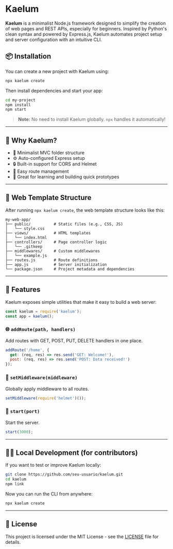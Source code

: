 # Kaelum

**Kaelum** is a minimalist Node.js framework designed to simplify the creation of web pages and REST APIs, especially for beginners. Inspired by Python's clean syntax and powered by Express.js, Kaelum automates project setup and server configuration with an intuitive CLI.

## 📦 Installation

You can create a new project with Kaelum using:

```bash
npx kaelum create
````

Then install dependencies and start your app:

```bash
cd my-project
npm install
npm start
```

> **Note:** No need to install Kaelum globally. `npx` handles it automatically!

---

## 🧠 Why Kaelum?

* 📂 Minimalist MVC folder structure
* ⚙️ Auto-configured Express setup
* 🔒 Built-in support for CORS and Helmet
* 🧱 Easy route management
* 🧪 Great for learning and building quick prototypes

---

## 📁 Web Template Structure

After running `npx kaelum create`, the web template structure looks like this:

```
my-web-app/
├── public/          # Static files (e.g., CSS, JS)
│   └── style.css
├── views/           # HTML templates
│   └── index.html
├── controllers/     # Page controller logic
│   └── .gitkeep
├── middlewares/     # Custom middlewares
│   └── example.js
├── routes.js        # Route definitions
├── app.js           # Server initialization
└── package.json     # Project metadata and dependencies
```

---

## 🚀 Features

Kaelum exposes simple utilities that make it easy to build a web server:

```js
const kaelum = require('kaelum');
const app = kaelum();
```

### 🌐 `addRoute(path, handlers)`

Add routes with GET, POST, PUT, DELETE handlers in one place.

```js
addRoute('/home', {
  get: (req, res) => res.send('GET: Welcome!'),
  post: (req, res) => res.send('POST: Data received!')
});
```

### 🔐 `setMiddleware(middleware)`

Globally apply middleware to all routes.

```js
setMiddleware(require('helmet')());
```

### 🚀 `start(port)`

Start the server.

```js
start(3000);
```

---

## 👨‍💻 Local Development (for contributors)

If you want to test or improve Kaelum locally:

```bash
git clone https://github.com/seu-usuario/kaelum.git
cd kaelum
npm link
```

Now you can run the CLI from anywhere:

```bash
npx kaelum create
```

---

## 📄 License

This project is licensed under the MIT License - see the [LICENSE](LICENSE) file for details.